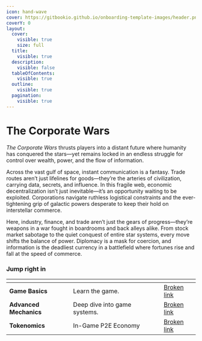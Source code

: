 ```yaml
---
icon: hand-wave
cover: https://gitbookio.github.io/onboarding-template-images/header.png
coverY: 0
layout:
  cover:
    visible: true
    size: full
  title:
    visible: true
  description:
    visible: false
  tableOfContents:
    visible: true
  outline:
    visible: true
  pagination:
    visible: true
---
```


# The Corporate Wars

_The Corporate Wars_ thrusts players into a distant future where humanity has conquered the stars—yet remains locked in an endless struggle for control over wealth, power, and the flow of information.

Across the vast gulf of space, instant communication is a fantasy. Trade routes aren’t just lifelines for goods—they’re the arteries of civilization, carrying data, secrets, and influence. In this fragile web, economic decentralization isn’t just inevitable—it’s an opportunity waiting to be exploited. Corporations navigate ruthless logistical constraints and the ever-tightening grip of galactic powers desperate to keep their hold on interstellar commerce.

Here, industry, finance, and trade aren’t just the gears of progress—they’re weapons in a war fought in boardrooms and back alleys alike. From stock market sabotage to the quiet conquest of entire star systems, every move shifts the balance of power. Diplomacy is a mask for coercion, and information is the deadliest currency in a battlefield where fortunes rise and fall at the speed of commerce.

### Jump right in

<table data-view="cards"><thead><tr><th></th><th></th><th data-hidden data-card-cover data-type="files"></th><th data-hidden></th><th data-hidden data-card-target data-type="content-ref"></th></tr></thead><tbody><tr><td><strong>Game Basics</strong></td><td>Learn the game.</td><td></td><td></td><td><a href="broken-reference">Broken link</a></td></tr><tr><td><strong>Advanced Mechanics</strong></td><td>Deep dive into game systems.</td><td></td><td></td><td><a href="broken-reference">Broken link</a></td></tr><tr><td><strong>Tokenomics</strong></td><td>In-Game P2E Economy</td><td></td><td></td><td><a href="broken-reference">Broken link</a></td></tr></tbody></table>
